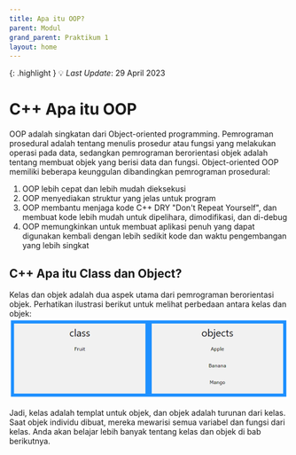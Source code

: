 ```yaml
---
title: Apa itu OOP?
parent: Modul
grand_parent: Praktikum 1
layout: home
---
```

{: .highlight }
💡 _Last Update_: 29 April 2023

# C++ Apa itu OOP
OOP adalah singkatan dari Object-oriented programming. Pemrograman prosedural adalah tentang menulis prosedur atau fungsi yang melakukan operasi pada data, sedangkan pemrograman berorientasi objek adalah tentang membuat objek yang berisi data dan fungsi. Object-oriented OOP memiliki beberapa keunggulan dibandingkan pemrograman prosedural:

1. OOP lebih cepat dan lebih mudah dieksekusi
2. OOP menyediakan struktur yang jelas untuk program
3. OOP membantu menjaga kode C++ DRY "Don't Repeat Yourself", dan membuat kode lebih mudah untuk dipelihara, dimodifikasi, dan di-debug
4. OOP memungkinkan untuk membuat aplikasi penuh yang dapat digunakan kembali dengan lebih sedikit kode dan waktu pengembangan yang lebih singkat

## C++ Apa itu Class dan Object?

Kelas dan objek adalah dua aspek utama dari pemrograman berorientasi objek. Perhatikan ilustrasi berikut untuk melihat perbedaan antara kelas dan objek:
![Ilustrasi perbedaan kelas dan objek](./ClassObject.png)

Jadi, kelas adalah templat untuk objek, dan objek adalah turunan dari kelas.
Saat objek individu dibuat, mereka mewarisi semua variabel dan fungsi dari kelas.
Anda akan belajar lebih banyak tentang kelas dan objek di bab berikutnya.